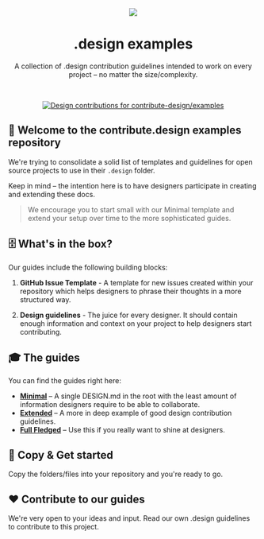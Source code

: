 <div align="center">
<a href="https://contribute.design"><img src="https://i.imgur.com/ZoPpMsS.png" /></a>
  <h1>.design examples</h1>
  <p>A collection of .design contribution guidelines intended to work on every project – no matter the size/complexity.</p>
</div>
<br>
<p align="center">
  <a href="https://contribute.design/contribute-design/examples">
    <img src="https://contribute.design/api/shield/contribute-design/examples" alt="Design contributions for contribute-design/examples">
  </a>
</p>

## 👋 Welcome to the contribute.design examples repository

We're trying to consolidate a solid list of templates and guidelines for open source projects to use in their `.design` folder.

Keep in mind – the intention here is to have designers participate in creating and extending these docs.

> We encourage you to start small with our Minimal template and extend your setup over time to the more sophisticated guides.

## 🗄 What's in the box?

Our guides include the following building blocks: 

1. **GitHub Issue Template** - 
A template for new issues created within your repository which helps designers to phrase their thoughts in a more structured way.

2. **Design guidelines** -
The juice for every designer. It should contain enough information and context on your project to help designers start contributing.


## 🎓 The guides

You can find the guides right here:

- [**Minimal**](/1-minimal/) – A single DESIGN.md in the root with the least amount of information designers require to be able to collaborate.
- [**Extended**](/2-extended/) – A more in deep example of good design contribution guidelines.
- [**Full Fledged**](/3-full-fledged/) – Use this if you really want to shine at designers.


## 🚀 Copy & Get started

Copy the folders/files into your repository and you're ready to go.


## ❤️ Contribute to our guides

We're very open to your ideas and input. Read our own .design guidelines to contribute to this project.
